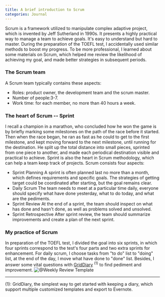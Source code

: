 ```yaml
---
title: A brief introduction to Scrum
categories: Journal
---
```


Scrum is a framework utilized to manipulate complex adaptive project, which is invented by Jeff Sutherland in 1990s. It presents a highly practical way to manage a team to achieve goals. It's easy to understand but hard to master. During the preparation of the TOEFL test, I accidentally used similar methods to boost my progress. To be more professional, I learned about some materials on Scrum, which helped me review the likelihood of achieving my goal, and made better strategies in subsequent periods.

### The Scrum team

A Scrum team typically contains these aspects:
- Roles: product owner, the development team and the scrum master.
- Number of people:3-7.
- Work time: for each member, no more than 40 hours a week.

### The heart of Scrum -- Sprint

I recall a champion in a marathon, who concluded how he won the game is by briefly marking some milestones on the path of the race before it started. Then when the race began, he ran as fast as he could to get to the first milestone, and kept moving forward to the next milestone, until running for the destination. He split up the total distance into small pieces, sprinted from one piece to another, and made each periodical destination visible and practical to achieve.
Sprint is also the heart in Scrum methodology, which can help a team keep track of projects. Scrum consists four aspects:
- Sprint Planning
A sprint is often planned last no more than a month, which defines requirements and specific goals. The strategies of getting target could be coordinated after starting, but the goal remains clear.
- Daily Scrum
The team needs to meet at a particular time daily, everyone should specify what have done yesterday, what to do today, and what are the pediments. 
- Sprint Review
At the end of a sprint, the team should inspect on what has done and hasn't done, as well as problems solved and unsolved.
- Sprint Retrospective
After sprint review, the team should summarize improvements and create a plan of the next sprint.

### My practice of Scrum

In preparation of the TOEFL test, I divided the goal into six sprints, in which four sprints correspond to the test's four parts and two extra sprints for enhancement.
For daily scrum, I choose tasks from "to do" list to "doing" list, at the end of the day, I move what have done to "done" list. Besides, I answer some vital questions with [GridDiary](https://itunes.apple.com/app/id597077261) <sup>(1)</sup> to find pediment and improvement.
![@Weekly Review Template](https://ws4.sinaimg.cn/large/006tKfTcgy1fl7dycji5mj31kw0w0780.jpg)

--------------
(1): GridDiary, the simplest way to get started with keeping a diary, which support multiple customized templates and export to Evernote.




